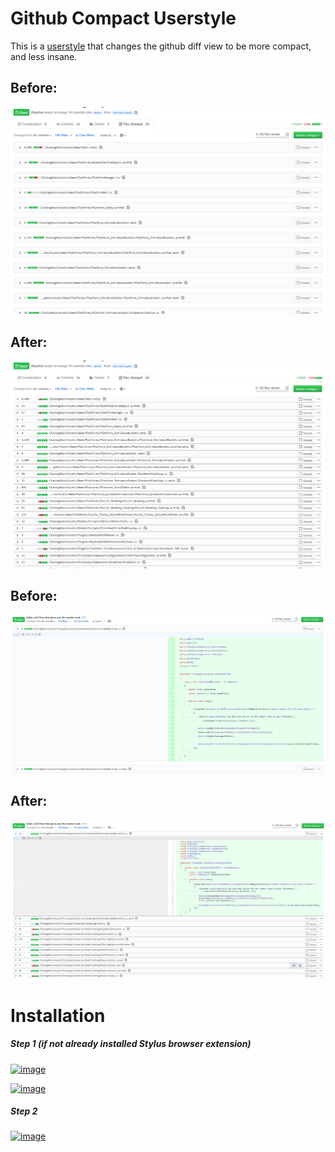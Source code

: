# Github Compact Userstyle
This is a [userstyle](https://userstyles.org/) that changes the github diff view to be more compact, and less insane.

## Before:

![Before 1](images/before_1.png)

## After:
![After 1](images/after_1.png)

## Before:
![Before 2](images/before_2.png)

## After:
![After 2](images/after_2.png)

# Installation
##### Step 1 (if not already installed Stylus browser extension)
[![image](https://img.shields.io/badge/Install-Stylus%20Chrome%20Extension-116b59.svg?longCache=true&amp;style=for-the-badge)](https://chrome.google.com/webstore/detail/stylus/clngdbkpkpeebahjckkjfobafhncgmne/)

[![image](https://img.shields.io/badge/Install-Stylus%20Firefox%20Extension-116b59.svg?longCache=true&amp;style=for-the-badge)](https://addons.mozilla.org/en-GB/firefox/addon/styl-us/)

##### Step 2
[![image](https://img.shields.io/badge/Install/Update%20directly%20with-Stylus-116b59.svg?longCache=true&amp;style=for-the-badge)](https://raw.githubusercontent.com/Kleptine/github-compact-style/edit/master/github-compact-style.user.styl)


